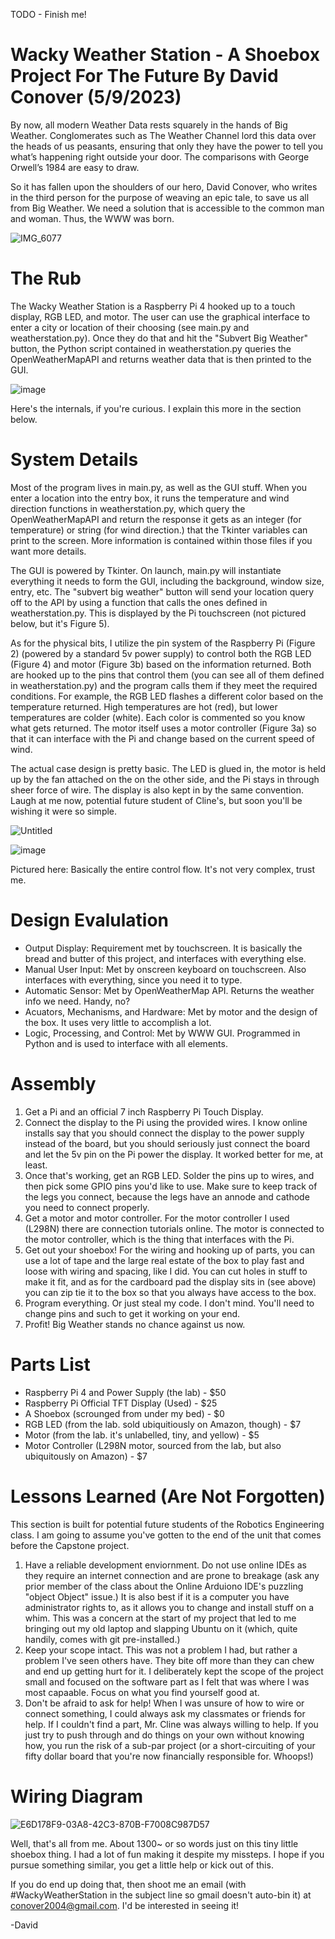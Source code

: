 TODO - Finish me!

# Wacky Weather Station - A Shoebox Project For The Future By David Conover (5/9/2023)
By now, all modern Weather Data rests squarely in the hands of Big Weather. Conglomerates such as The Weather Channel lord this data over the heads of us peasants, ensuring that only they have the power to tell you what’s happening right outside your door. The comparisons with George Orwell’s 1984 are easy to draw.

So it has fallen upon the shoulders of our hero, David Conover, who writes in the third person for the purpose of weaving an epic tale, to save us all from Big Weather. We need a solution that is accessible to the common man and woman. Thus, the WWW was born.

![IMG_6077](https://github.com/dconover23/Weirdo-Weather-Station/assets/83132702/47a64104-f643-4507-a5d1-0ee418394caf)


# The Rub
The Wacky Weather Station is a Raspberry Pi 4 hooked up to a touch display, RGB LED, and motor. The user can use the graphical interface to enter a city or location of their choosing (see main.py and weatherstation.py). Once they do that and hit the "Subvert Big Weather" button, the Python script contained in weatherstation.py queries the OpenWeatherMapAPI and returns weather data that is then printed to the GUI.

![image](https://github.com/dconover23/Weirdo-Weather-Station/assets/83132702/81a782b6-8ab0-4ec5-99fa-d931f7fa7895)

Here's the internals, if you're curious. I explain this more in the section below.

# System Details
Most of the program lives in main.py, as well as the GUI stuff. When you enter a location into the entry box, it runs the temperature and wind direction functions in weatherstation.py, which query the OpenWeatherMapAPI and return the response it gets as an integer (for temperature) or string (for wind direction.) that the Tkinter variables can print to the screen. More information is contained within those files if you want more details.

The GUI is powered by Tkinter. On launch, main.py will instantiate everything it needs to form the GUI, including the background, window size, entry, etc. The "subvert big weather" button will send your location query off to the API by using a function that calls the ones defined in weatherstation.py. This is displayed by the Pi touchscreen (not pictured below, but it's Figure 5).

As for the physical bits, I utilize the pin system of the Raspberry Pi (Figure 2) (powered by a standard 5v power supply) to control both the RGB LED (Figure 4) and motor (Figure 3b) based on the information returned. Both are hooked up to the pins that control them (you can see all of them defined in weatherstation.py) and the program calls them if they meet the required conditions. For example, the RGB LED flashes a different color based on the temperature returned. High temperatures are hot (red), but lower temperatures are colder (white). Each color is commented so you know what gets returned. The motor itself uses a motor controller (Figure 3a) so that it can interface with the Pi and change based on the current speed of wind.

The actual case design is pretty basic. The LED is glued in, the motor is held up by the fan attached on the on the other side, and the Pi stays in through sheer force of wire. The display is also kept in by the same convention. Laugh at me now, potential future student of Cline's, but soon you'll be wishing it were so simple.

![Untitled](https://github.com/dconover23/Weirdo-Weather-Station/assets/83132702/eefa0fd5-cd99-4152-b9cc-5b34e371b9db)


![image](https://github.com/dconover23/Weirdo-Weather-Station/assets/83132702/6a21a843-0ac0-46a0-ba01-0df3d1f0c1f8)

Pictured here: Basically the entire control flow. It's not very complex, trust me.

# Design Evalulation
* Output Display: Requirement met by touchscreen. It is basically the bread and butter of this project, and interfaces with everything else.
* Manual User Input: Met by onscreen keyboard on touchscreen. Also interfaces with everything, since you need it to type.
* Automatic Sensor: Met by OpenWeatherMap API. Returns the weather info we need. Handy, no?
* Acuators, Mechanisms, and Hardware: Met by motor and the design of the box. It uses very little to accomplish a lot.
* Logic, Processing, and Control: Met by WWW GUI. Programmed in Python and is used to interface with all elements.

# Assembly
1. Get a Pi and an official 7 inch Raspberry Pi Touch Display.
2. Connect the display to the Pi using the provided wires. I know online installs say that you should connect the display to the power supply instead of the board, but you should seriously just connect the board and let the 5v pin on the Pi power the display. It worked better for me, at least.
3. Once that's working, get an RGB LED. Solder the pins up to wires, and then pick some GPIO pins you'd like to use. Make sure to keep track of the legs you connect, because the legs have an annode and cathode you need to connect properly.
4. Get a motor and motor controller. For the motor controller I used (L298N) there are connection tutorials online. The motor is connected to the motor controller, which is the thing that interfaces with the Pi.
5. Get out your shoebox! For the wiring and hooking up of parts, you can use a lot of tape and the large real estate of the box to play fast and loose with wiring and spacing, like I did. You can cut holes in stuff to make it fit, and as for the cardboard pad the display sits in (see above) you can zip tie it to the box so that you always have access to the box.
6. Program everything. Or just steal my code. I don't mind. You'll need to change pins and such to get it working on your end.
7. Profit! Big Weather stands no chance against us now.

# Parts List
* Raspberry Pi 4 and Power Supply (the lab) - $50
* Raspberry Pi Official TFT Display (Used) - $25
* A Shoebox (scrounged from under my bed) - $0
* RGB LED (from the lab. sold ubiquitiously on Amazon, though) - $7
* Motor (from the lab. it's unlabelled, tiny, and yellow) - $5
* Motor Controller (L298N motor, sourced from the lab, but also ubiquitously on Amazon) - $7

# Lessons Learned (Are Not Forgotten)
This section is built for potential future students of the Robotics Engineering class. I am going to assume you've gotten to the end of the unit that comes before the Capstone project.
1. Have a reliable development enviornment. Do not use online IDEs as they require an internet connection and are prone to breakage (ask any prior member of the class about the Online Arduiono IDE's puzzling "object Object" issue.) It is also best if it is a computer you have administrator rights to, as it allows you to change and install stuff on a whim. This was a concern at the start of my project that led to me bringing out my old laptop and slapping Ubuntu on it (which, quite handily, comes with git pre-installed.)
2. Keep your scope intact. This was not a problem I had, but rather a problem I've seen others have. They bite off more than they can chew and end up getting hurt for it. I deliberately kept the scope of the project small and focused on the software part as I felt that was where I was most capaable. Focus on what you find yourself good at.
3. Don't be afraid to ask for help! When I was unsure of how to wire or connect something, I could always ask my classmates or friends for help. If I couldn't find a part, Mr. Cline was always willing to help. If you just try to push through and do things on your own without knowing how, you run the risk of a sub-par project (or a short-circuiting of your fifty dollar board that you're now financially responsible for. Whoops!)

# Wiring Diagram
![E6D178F9-03A8-42C3-870B-F7008C987D57](https://github.com/dconover23/Weirdo-Weather-Station/assets/83132702/a0609309-9690-4ce6-840e-6dfc3c3433b6)

Well, that's all from me. About 1300~ or so words just on this tiny little shoebox thing. I had a lot of fun making it despite my missteps. I hope if you pursue something similar, you get a little help or kick out of this. 

If you do end up doing that, then shoot me an email (with #WackyWeatherStation in the subject line so gmail doesn't auto-bin it) at conover2004@gmail.com. I'd be interested in seeing it!

-David
